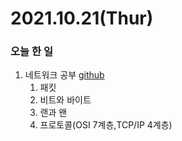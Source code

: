 # 2021.10.21(Thur)
### 오늘 한 일 
1. 네트워크 공부 [github](https://github.com/Dokuny/MyProgrammingHistory/tree/main/ETC/Web/Network)
    1. 패킷
    2. 비트와 바이트
    3. 랜과 왠
    4. 프로토콜(OSI 7계층,TCP/IP 4계층)